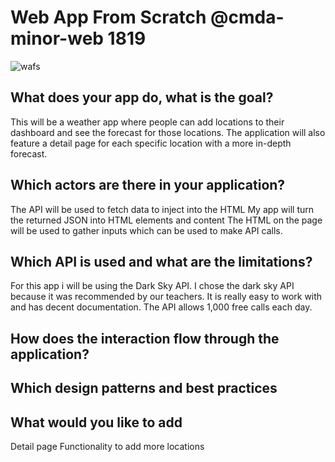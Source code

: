 # Web App From Scratch @cmda-minor-web 1819
![wafs](https://user-images.githubusercontent.com/43436118/74514472-eb0e3480-4f0c-11ea-8be4-6a0b9ca04461.PNG)

## What does your app do, what is the goal?
This will be a weather app where people can add locations to their dashboard and see the forecast for those locations.
The application will also feature a detail page for each specific location with a more in-depth forecast.

## Which actors are there in your application?
The API will be used to fetch data to inject into the HTML
My app will turn the returned JSON into HTML elements and content
The HTML on the page will be used to gather inputs which can be used to make API calls.

## Which API is used and what are the limitations?
For this app i will be using the Dark Sky API. I chose the dark sky API because it was recommended by our teachers. It is really easy to work with and has decent documentation. The API allows 1,000 free calls each day.

## How does the interaction flow through the application?

## Which design patterns and best practices

## What would you like to add
Detail page
Functionality to add more locations


<!-- Add a link to your live demo in Github Pages 🌐-->

<!-- ☝️ replace this description with a description of your own work -->

<!-- replace the code in the /docs folder with your own, so you can showcase your work with GitHub Pages 🌍 -->

<!-- Add a nice poster image here at the end of the week, showing off your shiny frontend 📸 -->

<!-- Maybe a table of contents here? 📚 -->

<!-- How about a section that describes how to install this project? 🤓 -->

<!-- ...but how does one use this project? What are its features 🤔 -->

<!-- What external data source is featured in your project and what are its properties 🌠 -->

<!-- Maybe a checklist of done stuff and stuff still on your wishlist? ✅ -->

<!-- How about a license here? 📜 (or is it a licence?) 🤷 -->
